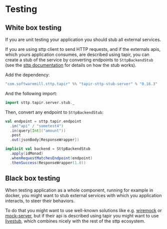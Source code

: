 # Testing

## White box testing

If you are unit testing your application you should stub all external services.

If you are using sttp client to send HTTP requests, and if the externals apis, 
which yours application consumes, are described using tapir, you can create a stub of the service by converting 
endpoints to `SttpBackendStub` (see the [sttp documentation](https://sttp.softwaremill.com/en/latest/testing.html) for 
details on how the stub works).

Add the dependency:

```scala
"com.softwaremill.sttp.tapir" %% "tapir-sttp-stub-server" % "0.16.3"
```

And the following import:

```scala
import sttp.tapir.server.stub._
``` 

Then, convert any endpoint to `SttpBackendStub`:

```scala
val endpoint = sttp.tapir.endpoint
  .in("api" / "sometest4")
  .in(query[Int]("amount"))
  .post
  .out(jsonBody[ResponseWrapper])

implicit val backend = SttpBackendStub
  .apply(idMonad)
  .whenRequestMatchesEndpoint(endpoint)
  .thenSuccess(ResponseWrapper(1.0))
```

## Black box testing

When testing application as a whole component, running for example in docker, you might want to stub external services
with which you application interacts, to steer their behaviors. 

To do that you might want to use well-known solutions like e.g. [wiremock](http://wiremock.org/) or [mock-server](https://www.mock-server.com/), 
but if their api is described using tapir you might want to use [livestub](https://github.com/softwaremill/livestub), which combines nicely with the rest of the sttp ecosystem.
